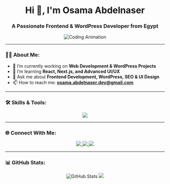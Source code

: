 <h1 align="center">Hi 👋, I'm Osama Abdelnaser</h1>
<h3 align="center">A Passionate Frontend & WordPress Developer from Egypt</h3>

<p align="center">
  <img src="https://media.giphy.com/media/L1R1tvI9svkIWwpVYr/giphy.gif" style="max-width: 90%; height: auto;" alt="Coding Animation" />
</p>

---

### 👨‍💻 About Me:
- 🔭 I’m currently working on **Web Development & WordPress Projects**
- 🌱 I’m learning **React, Next.js, and Advanced UI/UX**
- 💬 Ask me about **Frontend Development, WordPress, SEO & UI Design**
- 📫 How to reach me: **osama.abdelnaser.dev@gmail.com**

---

### 🛠️ Skills & Tools:
<p align="center">
  <img src="https://skillicons.dev/icons?i=html,css,js,react,nodejs,express,wordpress,figma,git,github" />
</p>

---

### 🌐 Connect With Me:
<p align="center">
  <a href="http://www.linkedin.com/in/osama-abd-elnasser" target="_blank">
    <img src="https://img.shields.io/badge/LinkedIn-0077B5?style=for-the-badge&logo=linkedin&logoColor=white" />
  </a>
  <a href="https://github.com/OsamaEllithy" target="_blank">
    <img src="https://img.shields.io/badge/GitHub-333?style=for-the-badge&logo=github&logoColor=white" />
  </a>
  <a href="osama.abdelnaser.dev@gmail.com">
    <img src="https://img.shields.io/badge/Email-D14836?style=for-the-badge&logo=gmail&logoColor=white" />
  </a>
</p>

---

### 📊 GitHub Stats:
<p align="center">
  <img src="https://github-readme-stats.vercel.app/api?username=OsamaEllithy&show_icons=true&theme=radical" alt="GitHub Stats" />
  <img src="https://github-readme-stats.vercel.app/api/top-langs/?username=OsamaEllithy&layout=compact&theme=radical" />
</p>
